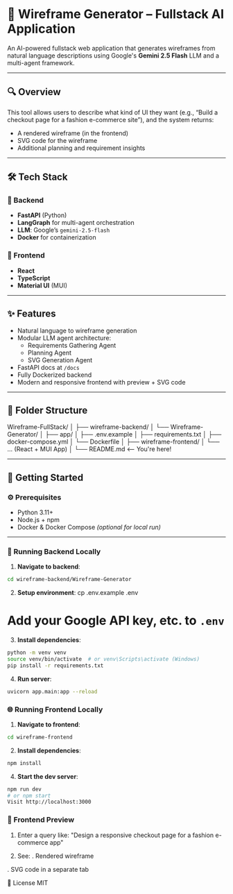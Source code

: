 # 🧠 Wireframe Generator – Fullstack AI Application

An AI-powered fullstack web application that generates wireframes from natural language descriptions using Google's **Gemini 2.5 Flash** LLM and a multi-agent framework.

---

## 🔍 Overview

This tool allows users to describe what kind of UI they want (e.g., “Build a checkout page for a fashion e-commerce site”), and the system returns:
- A rendered wireframe (in the frontend)
- SVG code for the wireframe
- Additional planning and requirement insights

---

## 🛠 Tech Stack

### 🔗 Backend
- **FastAPI** (Python)
- **LangGraph** for multi-agent orchestration
- **LLM**: Google’s `gemini-2.5-flash`
- **Docker** for containerization

### 🎨 Frontend
- **React**
- **TypeScript**
- **Material UI** (MUI)

---

## ✨ Features

- Natural language to wireframe generation
- Modular LLM agent architecture:
  - Requirements Gathering Agent
  - Planning Agent
  - SVG Generation Agent
- FastAPI docs at `/docs`
- Fully Dockerized backend
- Modern and responsive frontend with preview + SVG code

---

## 🧩 Folder Structure

Wireframe-FullStack/
│
├── wireframe-backend/
│ └── Wireframe-Generator/
│ ├── app/
│ ├── .env.example
│ ├── requirements.txt
│ ├── docker-compose.yml
│ └── Dockerfile
│
├── wireframe-frontend/
│ └── ... (React + MUI App)
│
└── README.md <-- You're here!



---

## 🚀 Getting Started

### ⚙️ Prerequisites

- Python 3.11+
- Node.js + npm
- Docker & Docker Compose *(optional for local run)*

---

### 🧪 Running Backend Locally

1. **Navigate to backend**:
```bash
cd wireframe-backend/Wireframe-Generator
```

2. **Setup environment**: 
cp .env.example .env
# Add your Google API key, etc. to `.env`

3. **Install dependencies**:

``` bash 
python -m venv venv
source venv/bin/activate  # or venv\Scripts\activate (Windows)
pip install -r requirements.txt

```

4. **Run server**:
``` bash 
uvicorn app.main:app --reload
```


### 🌐 Running Frontend Locally
1. **Navigate to frontend**:

``` bash
cd wireframe-frontend
 ```

2. **Install dependencies**:
```bash
npm install 
```

4. **Start the dev server**:
``` bash
npm run dev
# or npm start
Visit http://localhost:3000
```


### 🎨 Frontend Preview
1. Enter a query like:
"Design a responsive checkout page for a fashion e-commerce app"

2. See:
. Rendered wireframe

. SVG code in a separate tab

📄 License
MIT


